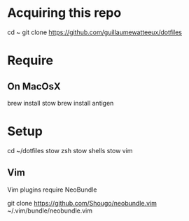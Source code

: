 # Acquiring this repo

  cd ~
  git clone https://github.com/guillaumewatteeux/dotfiles

# Require

## On MacOsX

  brew install stow
  brew install antigen

# Setup

  cd ~/dotfiles
  stow zsh
  stow shells
  stow vim

## Vim
Vim plugins require NeoBundle

  git clone https://github.com/Shougo/neobundle.vim ~/.vim/bundle/neobundle.vim


